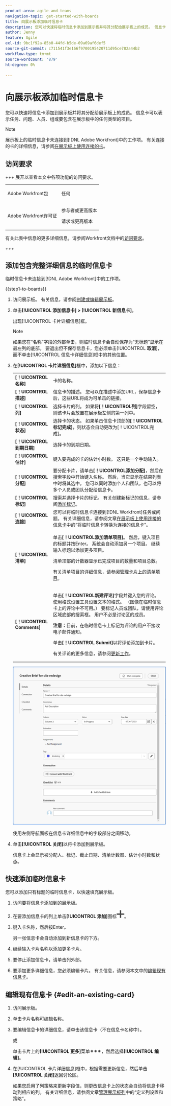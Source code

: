```yaml
---
product-area: agile-and-teams
navigation-topic: get-started-with-boards
title: 向展示板添加临时信息卡
description: 您可以快速将临时信息卡添加到展示板并将其分配给展示板上的成员。 信息卡可以表示任务、问题、人员、组或要包含在展示板中的任何类型的项目。
author: Jenny
feature: Agile
exl-id: 9bc1f92a-85b0-44fd-b5de-09a69af6def5
source-git-commit: c711541f3e166f9700195420711d95ce782a44b2
workflow-type: tm+mt
source-wordcount: '879'
ht-degree: 0%

---
```


# 向展示板添加临时信息卡

您可以快速将信息卡添加到展示板并将其分配给展示板上的成员。 信息卡可以表示任务、问题、人员、组或要包含在展示板中的任何类型的项目。

>[!NOTE]
>
>展示板上的临时信息卡未连接到[!DNL Adobe Workfront]中的工作项。 有关连接的卡的详细信息，请参阅[在展示板上使用连接的卡](/help/quicksilver/agile/get-started-with-boards/connected-cards.md)。

## 访问要求

+++ 展开以查看本文中各项功能的访问要求。

<table style="table-layout:auto"> 
 <col> 
 <col> 
 <tbody> 
  <tr> 
   <td role="rowheader">Adobe Workfront包</td> 
   <td> <p>任何</p> </td> 
  </tr> 
  <tr> 
   <td role="rowheader">Adobe Workfront许可证</td> 
   <td> 
   <p>参与者或更高版本</p> 
   <p>请求或更高版本</p>
   </td> 
  </tr> 
 </tbody> 
</table>

有关此表中信息的更多详细信息，请参阅Workfront文档中的[访问要求](/help/quicksilver/administration-and-setup/add-users/access-levels-and-object-permissions/access-level-requirements-in-documentation.md)。

+++

## 添加包含完整详细信息的临时信息卡

临时信息卡未连接到[!DNL Adobe Workfront]中的工作项。

{{step1-to-boards}}

1. 访问展示板。 有关信息，请参阅[创建或编辑展示板](../../agile/get-started-with-boards/create-edit-board.md)。
1. 单击&#x200B;**[!UICONTROL 添加信息卡] > [!UICONTROL 新信息卡]**。

   出现[!UICONTROL 卡片详细信息]框。

   >[!NOTE]
   >
   >如果您在“名称”字段的外部单击，则临时信息卡会自动保存为“无标题”显示在最左列的底部。 要退出但不保存信息卡，您必须单击&#x200B;[!UICONTROL **取消**]，而不单击[!UICONTROL 信息卡详细信息]框中的其他位置。

1. 在&#x200B;**[!UICONTROL 卡片详细信息]**&#x200B;框中，添加以下信息：

   <table style="table-layout:auto"> 
    <col> 
    <col> 
    <tbody> 
     <tr> 
      <td role="rowheader"><strong>[！UICONTROL名称]</strong> </td> 
      <td>卡的名称。</td> 
     </tr> 
     <tr> 
      <td role="rowheader"><strong>[！UICONTROL描述]</strong> </td> 
      <td>信息卡的描述。 您可以在描述中添加URL，保存信息卡后，这些URL将成为可单击的链接。</td>
     </tr>
     <tr> 
      <td role="rowheader"><strong>[！UICONTROL列]</strong> </td> 
      <td>选择卡片的列。 如果将<strong>[！UICONTROL列]</strong>字段留空，则该卡片会放置在展示板左侧的第一列中。</td>
     </tr>
     <tr> 
      <td role="rowheader"><strong>[！UICONTROL状态]</strong> </td> 
      <td>选择卡的状态。 如果单击信息卡顶部的<strong>[！UICONTROL标记完成]</strong>，则状态会自动更改为[！UICONTROL完成]。</td> 
     </tr>
     <tr> 
      <td role="rowheader"><strong>[！UICONTROL到期日期]</strong></td> 
      <td>选择卡的到期日期。 </td>
     </tr>
     <tr> 
      <td role="rowheader"><strong>[！UICONTROL估计]</strong></td> 
      <td>键入要完成的卡的估计小时数。 这只是一个手动输入。</td>
     </tr>
     <tr> 
      <td role="rowheader"><strong>[！UICONTROL分配]</strong> </td> 
      <td>要分配卡片，请单击<strong>[！UICONTROL添加分配]</strong>，然后在搜索字段中开始键入名称。 然后，当它显示在结果列表中时将其选中。 您可以同时添加个人和团队，也可以将多个人员或团队分配给信息卡。</td>
     </tr>     
     <tr> 
      <td role="rowheader"><strong>[！UICONTROL标记]</strong></td> 
      <td>搜索并选择卡片的标记。 有关创建新标记的信息，请参阅<a href="../../agile/get-started-with-boards/add-tags.md" class="MCXref xref">添加标记</a>。</td> 
     </tr>
     <tr>
      <td role="rowheader"><strong>[！UICONTROL连接]</strong> </td>
      <td>您可以将临时信息卡连接到[!DNL Workfront]任务或问题。 有关详细信息，请参阅文章<a href="/help/quicksilver/agile/get-started-with-boards/connected-cards.md">在展示板上使用连接的信息卡</a>中的“将临时信息卡转换为连接的信息卡”。</td>
     </tr>
     <tr> 
      <td role="rowheader"><strong>[！UICONTROL清单]</strong> </td> 
      <td> <p>单击<strong>[！UICONTROL添加清单项目]</strong>。 然后，键入项目的标题并按Enter。 系统会自动添加另一个项目。 继续输入标题以添加更多项目。</p> <p>清单顶部的计数器显示已完成项目的数量和项目总数。</p> <p>有关清单项目的详细信息，请参阅<a href="/help/quicksilver/agile/get-started-with-boards/manage-checklist-items.md">管理卡片上的清单项目</a>。</p> </td> 
     </tr>
     <tr>
      <td role="rowheader"><strong>[！UICONTROL Comments]</strong></td>
      <td><p>单击<strong>[！UICONTROL新建评论]</strong>字段并键入您的评论。 使用格式设置工具设置文本的格式。 （图像在临时信息卡上的评论中不可用。） 要标记人员或团队，请使用评论区域底部的搜索框。 用户不必是讨论区的成员。</p><p><strong>注意：</strong>目前，在临时信息卡上标记为评论的用户不接收电子邮件通知。
      </p><p>单击<strong>[！UICONTROL Submit]</strong>以将评论添加到卡片。</p>
      <p>有关评论的更多信息，请参阅<a href="/help/quicksilver/workfront-basics/updating-work-items-and-viewing-updates/update-work.md">更新工作</a>。</p></td>
     </tr>
    </tbody> 
   </table>

   ![临时信息卡详细信息](assets/ad-hoc-card-details-with-comments.png)

   使用左侧导航面板在信息卡详细信息中的字段部分之间移动。

1. 单击&#x200B;**[!UICONTROL 关闭]**&#x200B;以将卡添加到展示板。

   信息卡上会显示被分配人、标记、截止日期、清单计数器、估计小时数和状态。

## 快速添加临时信息卡

您可以添加只有标题的临时信息卡，以快速填充展示板。

1. 访问要将信息卡添加到的展示板。
1. 在要添加信息卡的列上单击&#x200B;**[!UICONTROL 添加]**&#x200B;图标![添加信息卡](assets/addicon-spectrum.png)。
1. 键入卡名称，然后按Enter。

   另一张信息卡会自动添加到新信息卡的下方。

1. 继续输入卡片名称以添加更多卡片。
1. 要停止添加信息卡，请单击列外部。
1. 要添加更多详细信息，您必须编辑卡片。 有关信息，请参阅本文中的[编辑现有信息卡](#edit-an-existing-card)。

## 编辑现有信息卡 {#edit-an-existing-card}

1. 访问展示板。
1. 单击卡片名称可编辑名称。
1. 要编辑信息卡的详细信息，请单击该信息卡（不在信息卡名称中）。

   或

   单击卡片上的&#x200B;**[!UICONTROL 更多]**&#x200B;菜单![[!UICONTROL 更多菜单]](assets/more-icon-spectrum.png)，然后选择&#x200B;**[!UICONTROL 编辑]**。

1. 在[!UICONTROL 卡片详细信息]框中，根据需要更新信息，然后单击&#x200B;**[!UICONTROL 关闭]**&#x200B;返回讨论区。

   如果您启用了列策略来更新字段值，则更改信息卡上的状态会自动将信息卡移动到相应的列。 有关详细信息，请参阅文章[管理展示板列](/help/quicksilver/agile/get-started-with-boards/manage-board-columns.md)中的“定义列设置和策略”。
